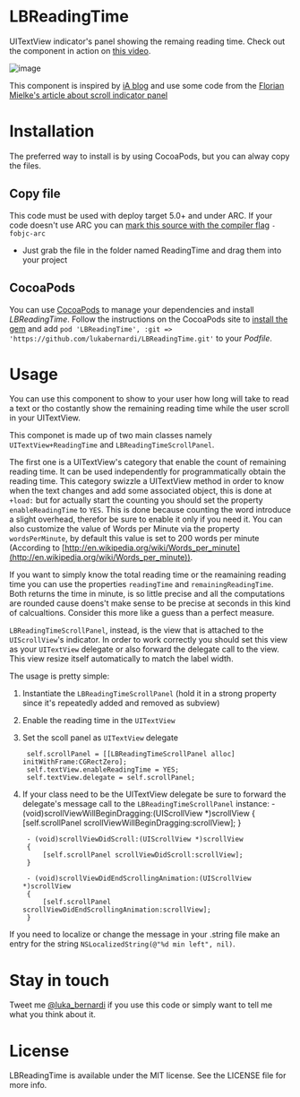 LBReadingTime
=============

UITextView indicator's panel showing the remaing reading time. Check out the component in action on [this video](https://www.youtube.com/watch?v=0G071OifGbU).

![image](https://raw.github.com/lukabernardi/LBReadingTime/master/screenshot_remaining_time.png)

This component is inspired by [iA blog](http://informationarchitects.net/blog/) and use some code from the [Florian Mielke's article about scroll indicator panel](http://blog.madefm.com/post/13817640556/ios-devcorner-attaching-an-info-panel-to-a)

Installation
=====
The preferred way to install is by using CocoaPods, but you can alway copy the files.

## Copy file
This code must be used with deploy target 5.0+ and under ARC. 
If your code doesn't use ARC you can [mark this source with the compiler flag](http://www.codeography.com/2011/10/10/making-arc-and-non-arc-play-nice.html) `-fobjc-arc` 

- Just grab the file in the folder named ReadingTime and drag them into your project

## CocoaPods

You can use [CocoaPods](http://cocoapods.org) to manage your dependencies and install *LBReadingTime*.
Follow the instructions on the CocoaPods site to [install the gem](https://github.com/CocoaPods/CocoaPods#installation) and add `pod 'LBReadingTime', :git => 'https://github.com/lukabernardi/LBReadingTime.git'` to your *Podfile*.

Usage
=====
You can use this component to show to your user how long will take to read a text or tho costantly show the remaining reading time while the user scroll in your UITextView.

This componet is made up of two main classes namely `UITextView+ReadingTime` and `LBReadingTimeScrollPanel`. 

The first one is a UITextView's category that enable the count of remaining reading time. It can be used independently for programmatically obtain the reading time. This category swizzle a UITextView method in order to know when the text changes and add some associated object, this is done at `+load:` but for actually start the counting you should set the property `enableReadingTime` to `YES`. This is done because counting the word introduce a slight overhead, therefor be sure to enable it only if you need it.
You can also customize the value of Words per Minute via the property `wordsPerMinute`, by default this value is set to 200 words per minute (According to [http://en.wikipedia.org/wiki/Words_per_minute](http://en.wikipedia.org/wiki/Words_per_minute)).

If you want to simply know the total reading time or the reamaining reading time you can use the properties `readingTime` and `remainingReadingTime`. Both returns the time in minute, is so little precise and all the computations are rounded cause doens't make sense to be precise at seconds in this kind of calcualtions. Consider this more like a guess than a perfect measure.

`LBReadingTimeScrollPanel`, instead, is the view that is attached to the `UIScrollView`'s indicator. In order to work correctly you should set this view as your `UITextView` delegate or also forward the delegate call to the view. This view resize itself automatically to match the label width.

The usage is pretty simple:

1. Instantiate the `LBReadingTimeScrollPanel` (hold it in a strong property since it's repeatedly added and removed as subview)
2. Enable the reading time in the `UITextView`
3. Set the scoll panel as `UITextView` delegate

		self.scrollPanel = [[LBReadingTimeScrollPanel alloc] initWithFrame:CGRectZero];
		self.textView.enableReadingTime = YES;
		self.textView.delegate = self.scrollPanel;
4. If your class need to be the UITextView delegate be sure to forward the delegate's message call to the `LBReadingTimeScrollPanel` instance:
		- (void)scrollViewWillBeginDragging:(UIScrollView *)scrollView
		{
		    [self.scrollPanel scrollViewWillBeginDragging:scrollView];
		}
		
		- (void)scrollViewDidScroll:(UIScrollView *)scrollView
		{
		    [self.scrollPanel scrollViewDidScroll:scrollView];
		}
		
		- (void)scrollViewDidEndScrollingAnimation:(UIScrollView *)scrollView
		{
		    [self.scrollPanel scrollViewDidEndScrollingAnimation:scrollView];
		}
    
    
If you need to localize or change the message in your .string file make an entry for the string `NSLocalizedString(@"%d min left", nil)`.
 
Stay in touch
============

Tweet me [@luka_bernardi](https://twitter.com/luka_bernardi) if you use this code or simply want to tell me what you think about it.

License
============
LBReadingTime is available under the MIT license. See the LICENSE file for more info.